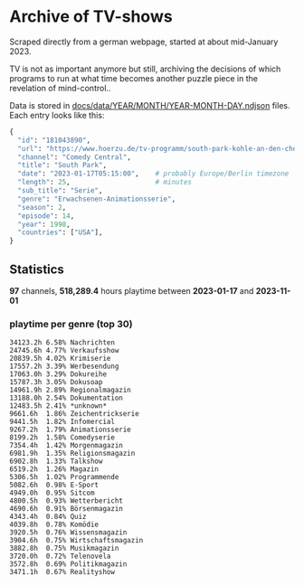 # Archive of TV-shows

Scraped directly from a german webpage, started at about mid-January 2023.

TV is not as important anymore but still, archiving the decisions of which programs to run at what time
becomes another puzzle piece in the revelation of mind-control.. 

Data is stored in [docs/data/YEAR/MONTH/YEAR-MONTH-DAY.ndjson](docs/data/) files. 
Each entry looks like this:

```python
{
  "id": "181043890", 
  "url": "https://www.hoerzu.de/tv-programm/south-park-kohle-an-den-chefkoch/bid_181043890/", 
  "channel": "Comedy Central", 
  "title": "South Park", 
  "date": "2023-01-17T05:15:00",    # probably Europe/Berlin timezone 
  "length": 25,                     # minutes 
  "sub_title": "Serie", 
  "genre": "Erwachsenen-Animationsserie", 
  "season": 2, 
  "episode": 14, 
  "year": 1998, 
  "countries": ["USA"],
}
```

## Statistics

**97** channels, **518,289.4** hours playtime between **2023-01-17** and **2023-11-01**


### playtime per genre (top 30)

    34123.2h 6.58% Nachrichten
    24745.6h 4.77% Verkaufsshow
    20839.5h 4.02% Krimiserie
    17557.2h 3.39% Werbesendung
    17063.0h 3.29% Dokureihe
    15787.3h 3.05% Dokusoap
    14961.9h 2.89% Regionalmagazin
    13188.0h 2.54% Dokumentation
    12483.5h 2.41% *unknown*
    9661.6h  1.86% Zeichentrickserie
    9441.5h  1.82% Infomercial
    9267.2h  1.79% Animationsserie
    8199.2h  1.58% Comedyserie
    7354.4h  1.42% Morgenmagazin
    6981.9h  1.35% Religionsmagazin
    6902.8h  1.33% Talkshow
    6519.2h  1.26% Magazin
    5306.5h  1.02% Programmende
    5082.6h  0.98% E-Sport
    4949.0h  0.95% Sitcom
    4800.5h  0.93% Wetterbericht
    4690.6h  0.91% Börsenmagazin
    4343.4h  0.84% Quiz
    4039.8h  0.78% Komödie
    3920.5h  0.76% Wissensmagazin
    3904.6h  0.75% Wirtschaftsmagazin
    3882.8h  0.75% Musikmagazin
    3720.0h  0.72% Telenovela
    3572.8h  0.69% Politikmagazin
    3471.1h  0.67% Realityshow
